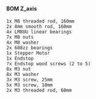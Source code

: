 #### BOM Z_axis
    1x M8 threaded rod, 160mm
    2x 8mm smooth rod, 160mm
    4x LM8UU linear bearings
    7x M8 nuts
	4x M8 washer
    2x 608zz bearings
    1x Stepper Motor
    1x Endstop
    ?x Endstop wood screws (2 to 5)
    8x M3 nut
    8x M3 washer
    3x M3 screw, 25mm
	5x M3 screw, 10mm
    2x M3 threaded rod, 60mm

